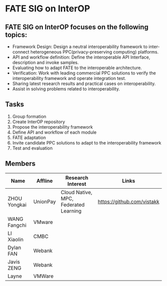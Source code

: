 # FATE SIG on InterOP

## FATE SIG on InterOP focuses on the following topics:
* Framework Design: Design a neutral interoperability framework to inter-connect  heterogeneous PPC(privacy-preserving computing) platforms.  
* API and workflow definition: Define the interoperable API Interface, description and invoke samples.
* Evaluating how to adapt FATE to the interoperable architecture. 
* Verification: Work with leading commercial PPC solutions to verify the interoperability framework and operate integration test.
* Sharing latest research results and practical cases on interoperability. 
* Assist in solving problems related to interoperability.  


## Tasks
1. Group formation
1. Create InterOP repository
1. Propose the interoperability framework
1. Define API and workflow of each module
1. FATE adaptation
1. Invite candidate PPC solutions to adapt to the interoperability framework
1. Test and evaluation

## Members
| Name       | Affline | Research Interest | Links                      |
| ---------- | ------- | ----------------- | -------------------------- |
| ZHOU Yongkai | UnionPay | Cloud Native, MPC, Federated Learning | https://github.com/vistakk |
| WANG Fangchi | VMware |  |  |
| LI Xiaolin | CMBC |  |  |
| Dylan FAN | Webank |  |  |
| Javis ZENG | Webank |  |  |
| Layne | VMWare |  |  |
